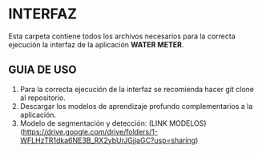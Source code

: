 # INTERFAZ
Esta carpeta contiene todos los archivos necesarios para la correcta ejecución la interfaz de la aplicación **WATER METER**.
## GUIA DE USO
1. Para la correcta ejecución de la interfaz se recomienda hacer git clone al repositorio.
2. Descargar los modelos de aprendizaje profundo complementarios a la aplicación.
3. Modelo de segmentación y detección: (LINK MODELOS)(https://drive.google.com/drive/folders/1-WFLHzTR1dka6NE3B_RX2ybUrJGjjaGC?usp=sharing)
